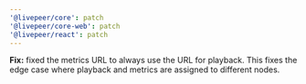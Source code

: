 ```yaml
---
'@livepeer/core': patch
'@livepeer/core-web': patch
'@livepeer/react': patch
---
```


**Fix:** fixed the metrics URL to always use the URL for playback. This fixes the edge case where playback and metrics are assigned to different nodes.
